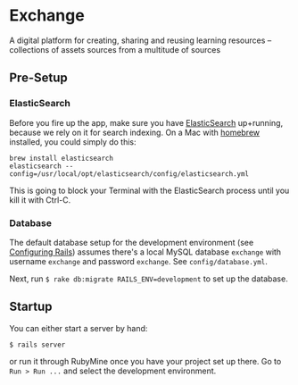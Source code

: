 # Exchange
A digital platform for creating, sharing and reusing learning resources – collections of assets sources from a multitude of sources

## Pre-Setup

### ElasticSearch

Before you fire up the app, make sure you have [ElasticSearch](https://www.elastic.co/products/elasticsearch) up+running, because we rely on it for search indexing.
On a Mac with [homebrew](http://brew.sh/) installed, you could simply do this:

    brew install elasticsearch
    elasticsearch --config=/usr/local/opt/elasticsearch/config/elasticsearch.yml
    
This is going to block your Terminal with the ElasticSearch process until you kill it with Ctrl-C.

### Database

The default database setup for the development environment
(see [Configuring Rails](http://guides.rubyonrails.org/configuring.html)) assumes 
there's a local MySQL database `exchange` with username `exchange` and password
`exchange`. See `config/database.yml`.

Next, run `$ rake db:migrate RAILS_ENV=development` to set up the database.

## Startup 

You can either start a server by hand: 

`$ rails server` 

or run it through RubyMine once you have your project set up there.
Go to `Run > Run ...` and select the development environment.
